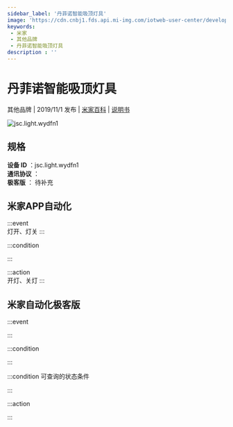 ```yaml
---
sidebar_label: '丹菲诺智能吸顶灯具'
image: 'https://cdn.cnbj1.fds.api.mi-img.com/iotweb-user-center/developer_1679047654934OmzFAep9.png?GalaxyAccessKeyId=AKVGLQWBOVIRQ3XLEW&Expires=9223372036854775807&Signature=ezSKfkbqLQHXebzshR7f916rFyA='
keywords: 
 - 米家
 - 其他品牌
 - 丹菲诺智能吸顶灯具
description : ''
---
```

# 丹菲诺智能吸顶灯具

其他品牌 | 2019/11/1 发布 | [米家百科](https://home.mi.com/webapp/content/baike/product/index.html?model=jsc.light.wydfn1) | [说明书](https://home.mi.com/views/introduction.html?model=jsc.light.wydfn1&region=cn)

![jsc.light.wydfn1](https://cdn.cnbj1.fds.api.mi-img.com/iotweb-user-center/developer_1679047654934OmzFAep9.png?GalaxyAccessKeyId=AKVGLQWBOVIRQ3XLEW&Expires=9223372036854775807&Signature=ezSKfkbqLQHXebzshR7f916rFyA=)

## 规格  
> 
**设备 ID** ：jsc.light.wydfn1  
**通讯协议** ：  
**极客版**  ： 待补充 


## 米家APP自动化  

:::event  
灯开、灯关
:::

:::condition  

:::

:::action   
开灯、关灯
:::

## 米家自动化极客版  

:::event  

:::

:::condition  

:::

:::condition 可查询的状态条件  

:::

:::action  

:::

        
